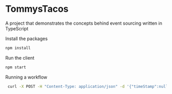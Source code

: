 # TommysTacos
A project that demonstrates the concepts behind event sourcing written in TypeScript

Install the packages

```bash
npm install
```

Run the client

```bash
npm start
```

Running a workflow

```bash
 curl -X POST -H "Content-Type: application/json" -d '{"timeStamp":null,"name":"orderSubmitted","order":{"_orderItems":[{"description":"Tamale","price":3,"quantity":9,"total":35}],"_customer":{"firstName":"Kaylee","lastName":"Lang","email":"Kaylee.Lang@email.com"}},"restaurant":"Tommys Taco"}' http://localhost:3000/signal
```
